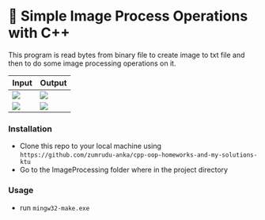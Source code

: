 # 📰 Simple Image Process Operations with C++

This program is read bytes from binary file to create image to txt file and then to do some image processing operations on it.

<p align = "center">
    <table>
        <thead>
            <tr>
                <th>
                    Input
                </th>
                <th>
                    Output
                </th>
            </tr>
        </thead>
        <tbody>
            <tr>
                <td>
                    <img src = "https://github.com/zumrudu-anka/cpp-oop-homeworks-and-my-solutions-ktu/ImageProcessing/doc/inputs/image_file1.png">
                </td>
                <td>
                    <img src = "https://github.com/zumrudu-anka/cpp-oop-homeworks-and-my-solutions-ktu/ImageProcessing/doc/outputs/image_file1.png">
                </td>
            </tr>
            <tr>
                <td>
                    <img src = "https://github.com/zumrudu-anka/cpp-oop-homeworks-and-my-solutions-ktu/ImageProcessing/doc/inputs/image_file2.png">
                </td>
                <td>
                    <img src = "https://github.com/zumrudu-anka/cpp-oop-homeworks-and-my-solutions-ktu/ImageProcessing/doc/outputs/image_file2.png">
                </td>
            </tr>
        </tbody>
    </table>
</p>

### Installation

- Clone this repo to your local machine using `https://github.com/zumrudu-anka/cpp-oop-homeworks-and-my-solutions-ktu`
- Go to the ImageProcessing folder where in the project directory

### Usage

- run `mingw32-make.exe`